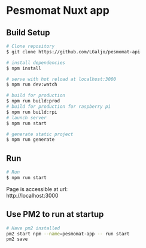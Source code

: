 # Pesmomat Nuxt app

## Build Setup

```bash
# Clone repository
$ git clone https://github.com/LGaljo/pesmomat-api
```

```bash
# install dependencies
$ npm install

# serve with hot reload at localhost:3000
$ npm run dev:watch

# build for production
$ npm run build:prod
# build for production for raspberry pi
$ npm run build:rpi
# launch server
$ npm run start

# generate static project
$ npm run generate
```

## Run
```bash
# Run 
$ npm run start
```
Page is accessible at url:  
http://localhost:3000

## Use PM2 to run at startup
```bash
# Have pm2 installed
pm2 start npm --name=pesmomat-app -- run start
pm2 save
```
